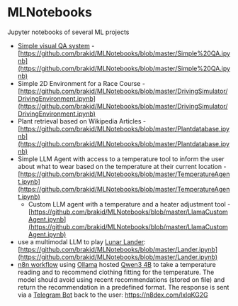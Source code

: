# MLNotebooks
Jupyter notebooks of several ML projects

* [Simple visual QA system](https://www.hagen-schupp.me/2020/03/27/SimpleVisualQA.html) - [https://github.com/brakid/MLNotebooks/blob/master/Simple%20QA.ipynb](https://github.com/brakid/MLNotebooks/blob/master/Simple%20QA.ipynb)
* Simple 2D Environment for a Race Course - [https://github.com/brakid/MLNotebooks/blob/master/DrivingSimulator/DrivingEnvironment.ipynb](https://github.com/brakid/MLNotebooks/blob/master/DrivingSimulator/DrivingEnvironment.ipynb)
* Plant retrieval based on Wikipedia Articles - [https://github.com/brakid/MLNotebooks/blob/master/Plantdatabase.ipynb](https://github.com/brakid/MLNotebooks/blob/master/Plantdatabase.ipynb)
* Simple LLM Agent with access to a temperature tool to inform the user about what to wear based on the temperature at their current location - [https://github.com/brakid/MLNotebooks/blob/master/TemperatureAgent.ipynb](https://github.com/brakid/MLNotebooks/blob/master/TemperatureAgent.ipynb)
  * Custom LLM agent with a temperature and a heater adjustment tool - [https://github.com/brakid/MLNotebooks/blob/master/LlamaCustomAgent.ipynb](https://github.com/brakid/MLNotebooks/blob/master/LlamaCustomAgent.ipynb)
* use a multimodal LLM to play [Lunar Lander](https://gymnasium.farama.org/environments/box2d/lunar_lander/): [https://github.com/brakid/MLNotebooks/blob/master/Lander.ipynb](https://github.com/brakid/MLNotebooks/blob/master/Lander.ipynb)
* [n8n workflow](https://n8n.io) using [Ollama](https://ollama.com/) hosted [Qwen3 4B](https://huggingface.co/tensorblock/mlx-community_Qwen3-4B-bf16-GGUF) to take a temperature reading and to recommend clothing fitting for the temperature. The model should avoid using recent recommendations (stored on file) and return the recommendation in a predefined format. The response is sent via a [Telegram Bot](https://core.telegram.org/bots) back to the user: https://n8dex.com/lxlqKG2G
